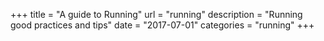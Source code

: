 +++
title = "A guide to Running"
url = "running"
description = "Running good practices and tips"
date = "2017-07-01"
categories = "running"
+++



